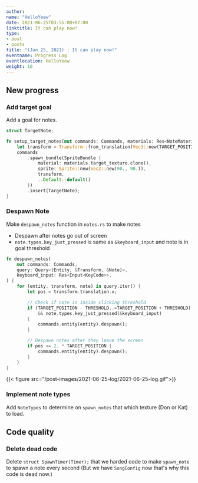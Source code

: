 ```yaml
---
author:
name: "HelloYeew"
date: 2021-06-25T03:55:00+07:00
linktitle: It can play now!
type:
- post
- posts
title: "(Jun 25, 2021) : It can play now!"
eventname: Progress Log
eventlocation: HelloYeew
weight: 10
---
```

## New progress

### Add target goal

Add a goal for notes.

```rust
struct TargetNote;

fn setup_target_notes(mut commands: Commands, materials: Res<NoteMaterialResource>) {
    let transform = Transform::from_translation(Vec3::new(TARGET_POSITION, 150., 1.));
    commands
        .spawn_bundle(SpriteBundle {
            material: materials.target_texture.clone(),
            sprite: Sprite::new(Vec2::new(90., 90.)),
            transform,
            ..Default::default()
        })
        .insert(TargetNote);
}
```

### Despawn Note

Make `despawn_notes` function in `notes.rs` to make notes

- Despawn after notes go out of screen
- `note.types.key_just_pressed` is same as `&keyboard_input` and note is in goal threshold

```rust
fn despawn_notes(
    mut commands: Commands,
    query: Query<(Entity, &Transform, &Note)>,
    keyboard_input: Res<Input<KeyCode>>,
) {
    for (entity, transform, note) in query.iter() {
        let pos = transform.translation.x;

        // Check if note is inside clicking threshold
        if (TARGET_POSITION - THRESHOLD..=TARGET_POSITION + THRESHOLD).contains(&pos)
            && note.types.key_just_pressed(&keyboard_input)
        {
            commands.entity(entity).despawn();
        }

        // Despawn notes after they leave the screen
        if pos <= 2. * TARGET_POSITION {
            commands.entity(entity).despawn();
        }
    }
}
```

{{< figure src="/post-images/2021-06-25-log/2021-06-25-log.gif">}}

### Implement note types

Add `NoteTypes` to determine on `spawn_notes` that which texture (Don or Kat) to load.

## Code quality

### Delete dead code

Delete `struct SpawnTimer(Timer);` that we harded code to make `spawn_note` to spawn a note every second (But we have `SongConfig` now that's why this code is dead now.)